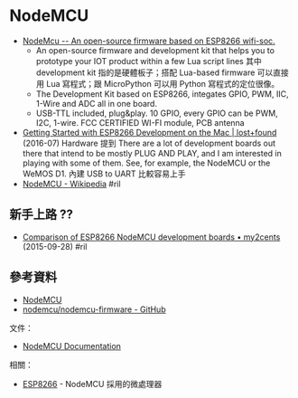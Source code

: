 # NodeMCU

  - [NodeMcu \-\- An open\-source firmware based on ESP8266 wifi\-soc\.](http://www.nodemcu.com/index_en.html)
      - An open-source firmware and development kit that helps you to prototype your IOT product within a few Lua script lines 其中 development kit 指的是硬體板子；搭配 Lua-based firmware 可以直接用 Lua 寫程式；跟 MicroPython 可以用 Python 寫程式的定位很像。
      - The Development Kit based on ESP8266, integates GPIO, PWM, IIC, 1-Wire and ADC all in one board.
      - USB-TTL included, plug&play. 10 GPIO, every GPIO can be PWM, I2C, 1-wire. FCC CERTIFIED WI-FI module, PCB antenna
  - [Getting Started with ESP8266 Development on the Mac \| lost\+found](http://blog.dushin.net/2016/07/getting-started-with-esp8266-development-on-the-mac/) (2016-07) Hardware 提到 There are a lot of development boards out there that intend to be mostly PLUG AND PLAY, and I am interested in playing with some of them. See, for example, the NodeMCU or the WeMOS D1. 內建 USB to UART 比較容易上手
  - [NodeMCU \- Wikipedia](https://en.wikipedia.org/wiki/NodeMCU) #ril

## 新手上路 ??

  - [Comparison of ESP8266 NodeMCU development boards • my2cents](https://frightanic.com/iot/comparison-of-esp8266-nodemcu-development-boards/) (2015-09-28) #ril

## 參考資料

  - [NodeMCU](http://www.nodemcu.com/index_en.html)
  - [nodemcu/nodemcu-firmware - GitHub](https://github.com/nodemcu/nodemcu-firmware)

文件：

  - [NodeMCU Documentation](https://nodemcu.readthedocs.io/)

相關：

  - [ESP8266](esp8266.md) - NodeMCU 採用的微處理器

